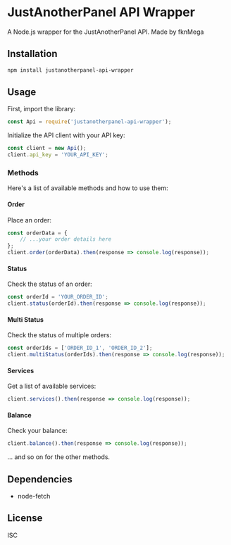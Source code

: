 
# JustAnotherPanel API Wrapper

A Node.js wrapper for the JustAnotherPanel API.
Made by fknMega


## Installation

```bash
npm install justanotherpanel-api-wrapper
```

## Usage

First, import the library:

```javascript
const Api = require('justanotherpanel-api-wrapper');
```

Initialize the API client with your API key:

```javascript
const client = new Api();
client.api_key = 'YOUR_API_KEY';
```

### Methods

Here's a list of available methods and how to use them:

#### Order

Place an order:

```javascript
const orderData = {
    // ...your order details here
};
client.order(orderData).then(response => console.log(response));
```

#### Status

Check the status of an order:

```javascript
const orderId = 'YOUR_ORDER_ID';
client.status(orderId).then(response => console.log(response));
```

#### Multi Status

Check the status of multiple orders:

```javascript
const orderIds = ['ORDER_ID_1', 'ORDER_ID_2'];
client.multiStatus(orderIds).then(response => console.log(response));
```

#### Services

Get a list of available services:

```javascript
client.services().then(response => console.log(response));
```

#### Balance

Check your balance:

```javascript
client.balance().then(response => console.log(response));
```

... and so on for the other methods.

## Dependencies

- node-fetch

## License

ISC
